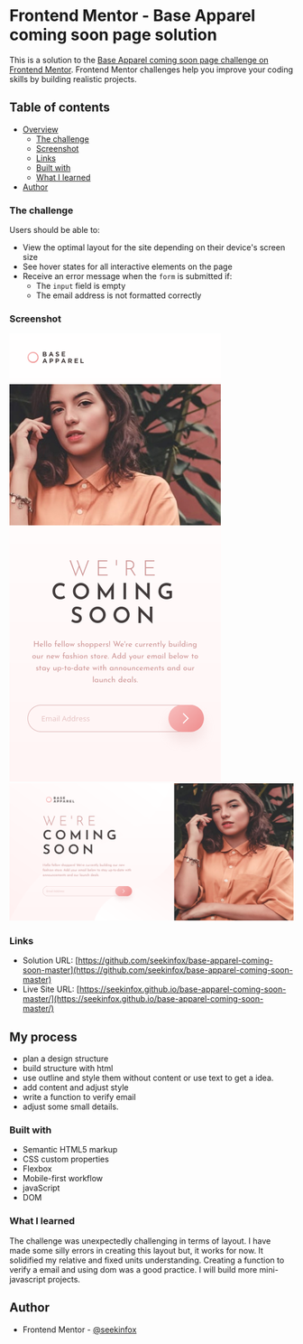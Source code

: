 # Frontend Mentor - Base Apparel coming soon page solution

This is a solution to the [Base Apparel coming soon page challenge on Frontend Mentor](https://www.frontendmentor.io/challenges/base-apparel-coming-soon-page-5d46b47f8db8a7063f9331a0). Frontend Mentor challenges help you improve your coding skills by building realistic projects. 

## Table of contents

- [Overview](#overview)
  - [The challenge](#the-challenge)
  - [Screenshot](#screenshot)
  - [Links](#links)
  - [Built with](#built-with)
  - [What I learned](#what-i-learned)
- [Author](#author)


### The challenge

Users should be able to:

- View the optimal layout for the site depending on their device's screen size
- See hover states for all interactive elements on the page
- Receive an error message when the `form` is submitted if:
  - The `input` field is empty
  - The email address is not formatted correctly

### Screenshot

![Mobile-view](https://raw.githubusercontent.com/seekinfox/base-apparel-coming-soon-master/main/Screenshot_2021-09-22%20Frontend%20Mentor%20Base%20Apparel%20coming%20soon%20page(1).png)
![Desktop-view](https://raw.githubusercontent.com/seekinfox/base-apparel-coming-soon-master/main/Screenshot_2021-09-22%20Frontend%20Mentor%20Base%20Apparel%20coming%20soon%20page.png)

### Links

- Solution URL: [https://github.com/seekinfox/base-apparel-coming-soon-master](https://github.com/seekinfox/base-apparel-coming-soon-master)
- Live Site URL: [https://seekinfox.github.io/base-apparel-coming-soon-master/](https://seekinfox.github.io/base-apparel-coming-soon-master/)

## My process
  - plan a design structure 
  - build structure with html
  - use outline and style them without content or use text to get a idea. 
  - add content and adjust style
  - write a function to verify email
  - adjust some small details.

### Built with

- Semantic HTML5 markup
- CSS custom properties
- Flexbox
- Mobile-first workflow
- javaScript
- DOM

### What I learned

The challenge was unexpectedly challenging in terms of layout.
I have made some silly errors in creating this layout but, it works for now.
It solidified my relative and fixed units understanding.
Creating a function to verify a email and using dom was a good practice.
I will build  more mini-javascript projects.  

## Author

- Frontend Mentor - [@seekinfox](https://www.frontendmentor.io/profile/seekinfox)
